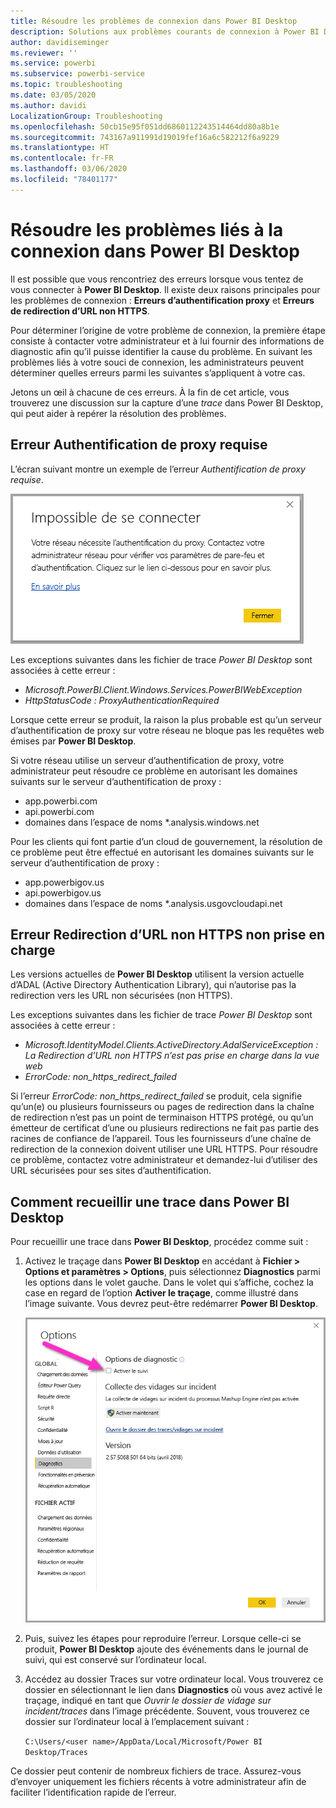 ```yaml
---
title: Résoudre les problèmes de connexion dans Power BI Desktop
description: Solutions aux problèmes courants de connexion à Power BI Desktop
author: davidiseminger
ms.reviewer: ''
ms.service: powerbi
ms.subservice: powerbi-service
ms.topic: troubleshooting
ms.date: 03/05/2020
ms.author: davidi
LocalizationGroup: Troubleshooting
ms.openlocfilehash: 50cb15e95f051dd6860112243514464dd80a8b1e
ms.sourcegitcommit: 743167a911991d19019fef16a6c582212f6a9229
ms.translationtype: HT
ms.contentlocale: fr-FR
ms.lasthandoff: 03/06/2020
ms.locfileid: "78401177"
---
```

# <a name="troubleshooting-sign-in-for-power-bi-desktop"></a>Résoudre les problèmes liés à la connexion dans Power BI Desktop
Il est possible que vous rencontriez des erreurs lorsque vous tentez de vous connecter à **Power BI Desktop**. Il existe deux raisons principales pour les problèmes de connexion : **Erreurs d’authentification proxy** et **Erreurs de redirection d’URL non HTTPS**. 

Pour déterminer l’origine de votre problème de connexion, la première étape consiste à contacter votre administrateur et à lui fournir des informations de diagnostic afin qu’il puisse identifier la cause du problème. En suivant les problèmes liés à votre souci de connexion, les administrateurs peuvent déterminer quelles erreurs parmi les suivantes s’appliquent à votre cas. 

Jetons un œil à chacune de ces erreurs. À la fin de cet article, vous trouverez une discussion sur la capture d’une *trace* dans Power BI Desktop, qui peut aider à repérer la résolution des problèmes.


## <a name="proxy-authentication-required-error"></a>Erreur Authentification de proxy requise

L’écran suivant montre un exemple de l’erreur *Authentification de proxy requise*.

![Erreur de connexion pour l’authentification de proxy](media/desktop-troubleshooting-sign-in/desktop-tshoot-sign-in_01.png)

Les exceptions suivantes dans les fichier de trace *Power BI Desktop* sont associées à cette erreur :

* *Microsoft.PowerBI.Client.Windows.Services.PowerBIWebException*
* *HttpStatusCode : ProxyAuthenticationRequired*

Lorsque cette erreur se produit, la raison la plus probable est qu’un serveur d’authentification de proxy sur votre réseau ne bloque pas les requêtes web émises par **Power BI Desktop**. 

Si votre réseau utilise un serveur d’authentification de proxy, votre administrateur peut résoudre ce problème en autorisant les domaines suivants sur le serveur d’authentification de proxy :

* app.powerbi.com
* api.powerbi.com
* domaines dans l’espace de noms *.analysis.windows.net

Pour les clients qui font partie d’un cloud de gouvernement, la résolution de ce problème peut être effectué en autorisant les domaines suivants sur le serveur d’authentification de proxy :

* app.powerbigov.us
* api.powerbigov.us
* domaines dans l’espace de noms *.analysis.usgovcloudapi.net

## <a name="non-https-url-redirect-not-supported-error"></a>Erreur Redirection d’URL non HTTPS non prise en charge

Les versions actuelles de **Power BI Desktop** utilisent la version actuelle d’ADAL (Active Directory Authentication Library), qui n’autorise pas la redirection vers les URL non sécurisées (non HTTPS). 

Les exceptions suivantes dans les fichier de trace *Power BI Desktop* sont associées à cette erreur :

* *Microsoft.IdentityModel.Clients.ActiveDirectory.AdalServiceException : La Redirection d’URL non HTTPS n’est pas prise en charge dans la vue web*
* *ErrorCode: non_https_redirect_failed*

Si l’erreur *ErrorCode: non_https_redirect_failed* se produit, cela signifie qu’un(e) ou plusieurs fournisseurs ou pages de redirection dans la chaîne de redirection n’est pas un point de terminaison HTTPS protégé, ou qu’un émetteur de certificat d’une ou plusieurs redirections ne fait pas partie des racines de confiance de l’appareil. Tous les fournisseurs d’une chaîne de redirection de la connexion doivent utiliser une URL HTTPS. Pour résoudre ce problème, contactez votre administrateur et demandez-lui d’utiliser des URL sécurisées pour ses sites d’authentification. 

## <a name="how-to-collect-a-trace-in-power-bi-desktop"></a>Comment recueillir une trace dans Power BI Desktop

Pour recueillir une trace dans **Power BI Desktop**, procédez comme suit :

1. Activez le traçage dans **Power BI Desktop** en accédant à **Fichier > Options et paramètres > Options**, puis sélectionnez **Diagnostics** parmi les options dans le volet gauche. Dans le volet qui s’affiche, cochez la case en regard de l’option **Activer le traçage**, comme illustré dans l’image suivante. Vous devrez peut-être redémarrer **Power BI Desktop**.
   
   ![Activer le traçage dans Power BI Desktop](media/desktop-troubleshooting-sign-in/desktop-tshoot-sign-in_02.png)

2. Puis, suivez les étapes pour reproduire l’erreur. Lorsque celle-ci se produit, **Power BI Desktop** ajoute des événements dans le journal de suivi, qui est conservé sur l’ordinateur local.

3. Accédez au dossier Traces sur votre ordinateur local. Vous trouverez ce dossier en sélectionnant le lien dans **Diagnostics** où vous avez activé le traçage, indiqué en tant que *Ouvrir le dossier de vidage sur incident/traces* dans l’image précédente. Souvent, vous trouverez ce dossier sur l’ordinateur local à l’emplacement suivant :

    `C:\Users/<user name>/AppData/Local/Microsoft/Power BI Desktop/Traces`

Ce dossier peut contenir de nombreux fichiers de trace. Assurez-vous d’envoyer uniquement les fichiers récents à votre administrateur afin de faciliter l’identification rapide de l’erreur. 

